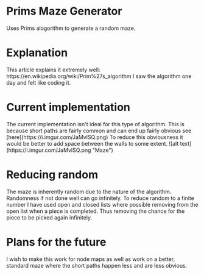 # Prims Maze Generator
 Uses Prims alogorithm to generate a random maze.
 <h1>Explanation</h1>
 This article explains it extremely well:
 https://en.wikipedia.org/wiki/Prim%27s_algorithm
 </break>I saw the algorithm one day and felt like coding it.
  
  <h1> Current implementation </h1>
  The current implementation isn't ideal for this type of algorithm. This is because short paths are fairly common and can end up fairly obvious see [here](https://i.imgur.com/JaMvlSQ.png) To reduce this obviousness it would be better to add space between the walls to some extent.
  ![alt text](https://i.imgur.com/JaMvlSQ.png "Maze")
  
 <h1> Reducing random </h1>
 The maze is inherently random due to the nature of the algorithm. Randomness if not done well can go infinitely. To reduce random to a finite number I have used open and closed lists where possible removing from the open list when a piece is completed. Thus removing the chance for the piece to be picked again infinitely.
 
 <h1> Plans for the future </h1>
 I wish to make this work for node maps as well as work on a better, standard maze where the short paths happen less and are less obvious.
 

